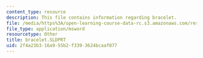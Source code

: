 ```yaml
---
content_type: resource
description: This file contains information regarding bracelet.
file: /media/https%3A/open-learning-course-data-rc.s3.amazonaws.com/res-2-005-girls-who-build-make-your-own-wearables-workshop-spring-2015/2f4a23b316a955b2f3393624bcaaf077_bracelet.SLDPRT
file_type: application/msword
resourcetype: Other
title: bracelet.SLDPRT
uid: 2f4a23b3-16a9-55b2-f339-3624bcaaf077
---
```

